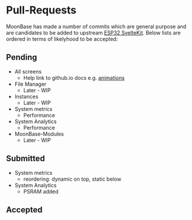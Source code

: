 # Pull-Requests

MoonBase has made a number of commits which are general purpose and are candidates to be added to upstream [ESP32 SvelteKit](https://github.com/theelims/ESP32-sveltekit).
Below lists are ordered in terms of likelyhood to be accepted:

## Pending

* All screens
    * Help link to github.io docs e.g. [animations](https://ewowi.github.io/MoonBase/moonbase/module/animations)
* File Manager
    * Later - WIP
* Instances
    * Later - WIP
* System metrics 
    * Performance
* System Analytics
    * Performance
* MoonBase-Modules
    * Later - WIP

## Submitted

* System metrics
    * reordering: dynamic on top, static below
* System Analytics
    * PSRAM added

## Accepted

